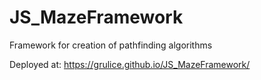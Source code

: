 # JS_MazeFramework

Framework for creation of pathfinding algorithms

Deployed at: https://grulice.github.io/JS_MazeFramework/

